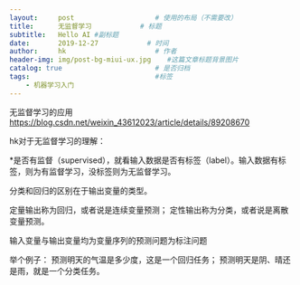 ```yaml
---
layout:     post                    # 使用的布局（不需要改）
title:      无监督学习            # 标题
subtitle:   Hello AI #副标题
date:       2019-12-27            # 时间
author:     hk                      # 作者
header-img: img/post-bg-miui-ux.jpg    #这篇文章标题背景图片
catalog: true                       # 是否归档
tags:                               #标签
    - 机器学习入门
---
```


无监督学习的应用 https://blog.csdn.net/weixin_43612023/article/details/89208670

hk对于无监督学习的理解：

 *是否有监督（supervised），就看输入数据是否有标签（label）。输入数据有标签，则为有监督学习，没标签则为无监督学习。

分类和回归的区别在于输出变量的类型。

定量输出称为回归，或者说是连续变量预测；
定性输出称为分类，或者说是离散变量预测。

输入变量与输出变量均为变量序列的预测问题为标注问题

举个例子：
预测明天的气温是多少度，这是一个回归任务；
预测明天是阴、晴还是雨，就是一个分类任务。

